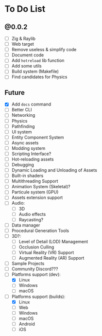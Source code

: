 # To Do List

## @0.0.2
- [ ] Zig & Raylib
- [ ] Web target
- [ ] Remove useless & simplify code
- [ ] Document code
- [ ] Add `hotreload` lib function
- [ ] Add some utils
- [ ] Build system (Makefile)
- [ ] Find candidates for Physics

## Future
- [x] Add `docs` command
- [ ] Better CLI
- [ ] Networking
- [ ] Physics
- [ ] Pathfinding
- [ ] UI system
- [ ] Entity Component System
- [ ] Async assets
- [ ] Modding system
- [ ] Scripting Interface?
- [ ] Hot-reloading assets
- [ ] Debugging
- [ ] Dynamic Loading and Unloading of Assets
- [ ] Built-in shaders
- [ ] Multithreading Support
- [ ] Animation System (Skeletal)?
- [ ] Particule system (GPU)
- [ ] Assets extension support
- [ ] Audio:
    - [ ] 3D
    - [ ] Audio effects
    - [ ] Raycasting?
- [ ] Data manager
- [ ] Procedural Generation Tools
- [ ] 3D?:
    - [ ] Level of Detail (LOD) Management
    - [ ] Occlusion Culling
    - [ ] Virtual Reality (VR) Support
    - [ ] Augmented Reality (AR) Support
- [ ] Sample Projects
- [ ] Community Discord???
- [ ] Platforms support (dev):
    - [x] Linux
    - [ ] Windows
    - [ ] macOS
- [ ] Platforms support (builds):
    - [x] Linux
    - [ ] Web
    - [ ] Windows
    - [ ] macOS
    - [ ] Android
    - [ ] iOS
